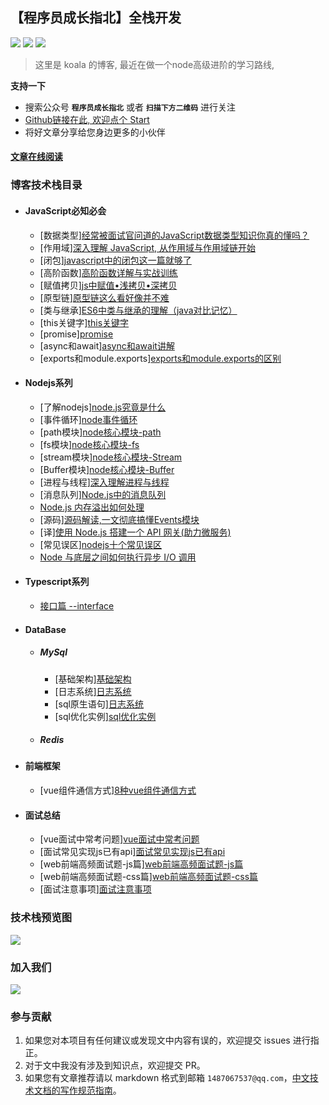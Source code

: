 ## 【程序员成长指北】全栈开发

[<img src="https://img.shields.io/badge/%E6%8E%98%E9%87%91-7k-42b983.svg">](https://juejin.im/user/5cf288385188254abb110e3b)
[<img src="https://img.shields.io/badge/思否-2.5k-42b983.svg">](https://segmentfault.com/u/na_5a545653c24d9)
[<img src="https://img.shields.io/badge/慕课-认证作者-42b983.svg">](https://segmentfault.com/u/na_5a545653c24d9)

> 这里是 koala 的博客, 最近在做一个node高级进阶的学习路线, 

**支持一下**
- 搜索公众号 **```程序员成长指北```** 或者 **```扫描下方二维码```** 进行关注
- [Github链接在此, 欢迎点个 Start](https://github.com/koala-coding/goodBlog)
- 将好文章分享给您身边更多的小伙伴

#### [文章在线阅读](http://www.inode.club) 

### 博客技术栈目录
- #### JavaScript必知必会
  - [数据类型][经常被面试官问道的JavaScript数据类型知识你真的懂吗？](/docs/webframe/javascript/datatype.md)
  - [作用域][深入理解 JavaScript, 从作用域与作用域链开始](/docs/webframe/javascript/scoped.md)
  - [闭包][javascript中的闭包这一篇就够了](/docs/javascript/webframe/closure.md)
  - [高阶函数][高阶函数详解与实战训练](/docs/webframe/javascript/higherFunc.md)
  - [赋值拷贝][js中赋值•浅拷贝•深拷贝](/docs/webframe/javascript/copy.md)
  - [原型链][原型链这么看好像并不难](/docs/webframe/javascript/prototype.md)
  - [类与继承][ES6中类与继承的理解（java对比记忆）](/docs/webframe/es6/classInherit.md)
  - [this关键字][this关键字](/docs/webframe/javascript/this.md)
  - [promise][promise](/docs/webframe/es6/promise.md)
  - [async和await][async和await讲解](/docs/webframe/es6/async-await.md)
  - [exports和module.exports][exports和module.exports的区别](/docs/webframe/javascript/exports.md)  

- #### Nodejs系列
  - [了解nodejs][node.js究竟是什么](/docs/node/what.md)
  - [事件循环][node事件循环](/docs/node/eventLoop.md)
  - [path模块][node核心模块-path](/docs/node/path.md)
  - [fs模块][node核心模块-fs](/docs/node/fs.md)
  - [stream模块][node核心模块-Stream](/docs/node/stream.md)
  - [Buffer模块][node核心模块-Buffer](/docs/node/buffer.md)
  - [进程与线程][深入理解进程与线程](/docs/node/processAndThread.md)
  - [消息队列][Node.js中的消息队列](/docs/node/queue.md)
  - [Node.js 内存溢出如何处理](/docs/node/overflow.md)
  - [源码][源码解读,一文彻底搞懂Events模块](/docs/node/events.md)
  - [译][使用 Node.js 搭建一个 API 网关(助力微服务)](/docs/node/APIGateway.md)
  - [常见误区][nodejs十个常见误区](/docs/node/errors.md)
  - [Node 与底层之间如何执行异步 I/O 调用](/docs/node/AsyncIO.md)

  
- #### Typescript系列
    - [接口篇 --interface](/docs/typescript/interface.md)

- #### DataBase
  - ##### MySql
    - [基础架构][基础架构](/docs/database/mysql/baseFrame.md)
    - [日志系统][日志系统](/docs/database/mysql/logSystem.md)
    - [sql原生语句][日志系统](/docs/database/mysql/sql.md)
    - [sql优化实例][sql优化实例](/docs/database/mysql/optimize.md)
  - ##### Redis
- #### 前端框架
  - [vue组件通信方式][8种vue组件通信方式](/docs/webframe/vue/messageWays.md)
  
- #### 面试总结
  - [vue面试中常考问题][vue面试中常考问题](/docs/interview/vue.md)
  - [面试常见实现js已有api][面试常见实现js已有api](/docs/interview/rewriteJs.md)
  - [web前端高频面试题-js篇][web前端高频面试题-js篇](/docs/interview/js10.md)
  - [web前端高频面试题-css篇][web前端高频面试题-css篇](/docs/interview/css.md)
  - [面试注意事项][面试注意事项](/docs/interview/notes.md)
  

### 技术栈预览图
![](http://img.xiaogangzai.cn/way.jpg)

### 加入我们
![](http://img.xiaogangzai.cn/follow.gif)

### 参与贡献

1. 如果您对本项目有任何建议或发现文中内容有误的，欢迎提交 issues 进行指正。
2. 对于文中我没有涉及到知识点，欢迎提交 PR。
3. 如果您有文章推荐请以 markdown 格式到邮箱 `1487067537@qq.com`，[中文技术文档的写作规范指南](https://github.com/ruanyf/document-style-guide)。


